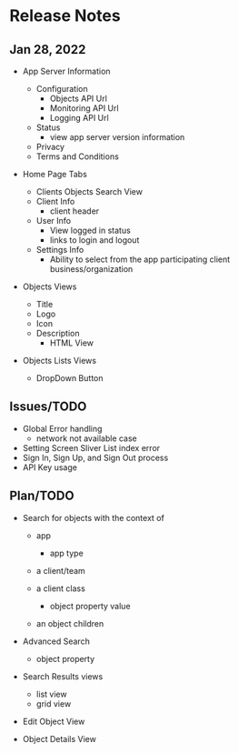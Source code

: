 # Release Notes

## Jan 28, 2022

- App Server Information
  - Configuration
    - Objects API Url
    - Monitoring API Url
    - Logging API Url
  - Status
    - view app server version information
  - Privacy
  - Terms and Conditions

- Home Page Tabs
  - Clients Objects Search View
  - Client Info
    - client header
  - User Info
    - View logged in status
    - links to login and logout
  - Settings Info
    - Ability to select from the app participating client business/organization

- Objects Views
  - Title
  - Logo
  - Icon
  - Description
    - HTML View

- Objects Lists Views
  - DropDown Button

## Issues/TODO

- Global Error handling
  - network not available case
- Setting Screen Sliver List index error
- Sign In, Sign Up, and Sign Out process
- API Key usage

## Plan/TODO

- Search for objects with the context of
  - app
    - app type
  - a client/team
  - a client class
    - object property value

  - an object children

- Advanced Search
  - object property

- Search Results views
  - list view
  - grid view
- Edit Object View
- Object Details View
